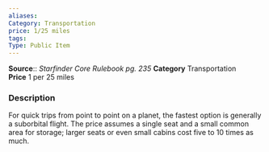 ```yaml
---
aliases: 
Category: Transportation
price: 1/25 miles
tags: 
Type: Public Item
---
```

**Source**:: _Starfinder Core Rulebook pg. 235_
**Category** Transportation  
**Price** 1 per 25 miles

### Description

For quick trips from point to point on a planet, the fastest option is generally a suborbital flight. The price assumes a single seat and a small common area for storage; larger seats or even small cabins cost five to 10 times as much.
